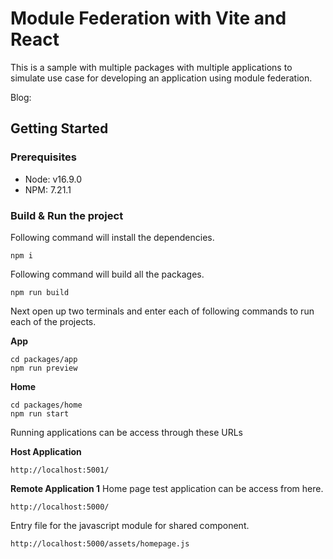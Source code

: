 # Module Federation with Vite and React

This is a sample with multiple packages with multiple applications to simulate use case for developing
an application using module federation.

Blog: 

## Getting Started

### Prerequisites
  - Node: v16.9.0
  - NPM: 7.21.1

### Build & Run the project
Following command will install the dependencies.

`npm i`

Following command will build all the packages.

`npm run build`

Next open up two terminals and enter each of  following commands to run each of the projects.

**App**

```
cd packages/app
npm run preview
```

**Home**

```
cd packages/home
npm run start
```

Running applications can be access through these URLs

**Host Application**

`http://localhost:5001/`

**Remote Application 1**
Home page test application can be access from here.

`http://localhost:5000/`

Entry file for the javascript module for shared component.

`http://localhost:5000/assets/homepage.js`

